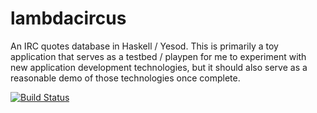 lambdacircus
============

An IRC quotes database in Haskell / Yesod. This is primarily a toy application that serves as a testbed / playpen for me to experiment with new application development technologies, but it should also serve as a reasonable demo of those technologies once complete.

[![Build Status](https://travis-ci.org/mithrandi/lambdacircus.png?branch=master)](https://travis-ci.org/mithrandi/lambdacircus)
